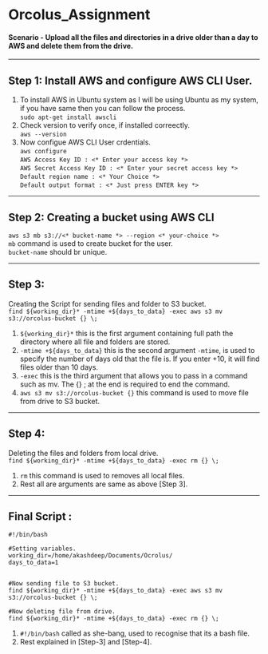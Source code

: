 # Orcolus_Assignment
<h4> Scenario - Upload all the files and directories in a drive older than a day to AWS and delete them from the drive. </h4>

---

## Step 1: Install AWS and configure AWS CLI User.
1. To install AWS in Ubuntu system as I will be using Ubuntu as my system, if you have same then you can follow the process. <br>
   ``` sudo apt-get install awscli ```
2. Check version to verify once, if installed correectly. <br>
   ``` aws --version ```
3. Now configue AWS CLI User crdentials. <br>
   ``` aws configure ``` <br>
   ``` AWS Access Key ID : <* Enter your access key *> ``` <br>
   ``` AWS Secret Access Key ID : <* Enter your secret access key *> ``` <br>
   ``` Default region name : <* Your Choice *> ``` <br>
   ``` Default output format : <* Just press ENTER key *> ```
   
---

## Step 2: Creating a bucket using AWS CLI
``` aws s3 mb s3://<* bucket-name *> --region <* your-choice *> ``` <br>
``` mb ``` command is used to create bucket for the user. <br>
``` bucket-name ``` should br unique. 

---

## Step 3:
Creating the Script for sending files and folder to S3 bucket. <br>
``` find ${working_dir}* -mtime +${days_to_data} -exec aws s3 mv s3://orcolus-bucket {} \; ``` <br>
1. ``` ${working_dir}* ``` this is the first argument containing full path the directory where all file and folders are stored. <br>
2. ``` -mtime +${days_to_data} ``` this is the second argument ``` -mtime ```, is used to specify the number of days old that the file is. If you enter +10, it will find files older than 10 days. <br>
3. ``` -exec ``` this is the third argument that allows you to pass in a command such as mv. The {} \; at the end is required to end the command. <br>
4. ``` aws s3 mv s3://orcolus-bucket {} ``` this command is used to move file from drive to S3 bucket.

--- 

## Step 4:
Deleting the files and folders from local drive. <br>
``` find ${working_dir}* -mtime +${days_to_data} -exec rm {} \; ``` <br>
1. ``` rm ``` this command is used to removes all local files. <br>
2. Rest all are arguments are same as above [Step 3].

--- 

## Final Script : 
``` 
#!/bin/bash

#Setting variables.
working_dir=/home/akashdeep/Documents/Ocrolus/
days_to_data=1


#Now sending file to S3 bucket.
find ${working_dir}* -mtime +${days_to_data} -exec aws s3 mv s3://orcolus-bucket {} \;

#Now deleting file from drive.
find ${working_dir}* -mtime +${days_to_data} -exec rm {} \;

``` 
1. ``` #!/bin/bash ``` called as she-bang, used to recognise that its a bash file.
2. Rest explained in [Step-3] and [Step-4].





